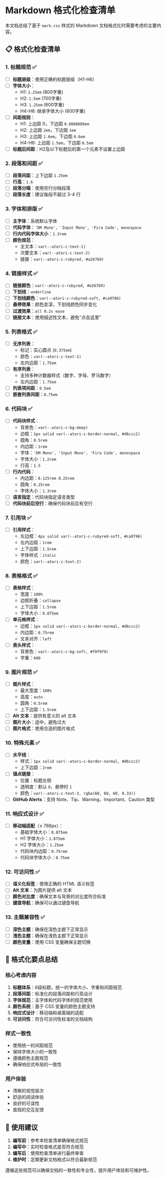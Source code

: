 # Markdown 格式化检查清单

本文档总结了基于 `mark.css` 样式的 Markdown 文档格式化时需要考虑的主要内容。

## 📋 格式化检查清单

### 1. 标题规范 ✅

- [ ] **标题层级**：使用正确的标题层级（H1-H6）
- [ ] **字体大小**：
  - H1: `2.25em` (800字重)
  - H2: `1.5em` (700字重)
  - H3: `1.25em` (600字重)
  - H4-H6: 继承字体大小 (600字重)
- [ ] **间距规则**：
  - H1: 上边距 0，下边距 `0.8888889em`
  - H2: 上边距 `2em`，下边距 `1em`
  - H3: 上边距 `1.6em`，下边距 `0.6em`
  - H4-H6: 上边距 `1.5em`，下边距 `0.5em`
- [ ] **标题后间距**：H2及以下标题后的第一个元素不设置上边距

### 2. 段落和间距 ✅

- [ ] **段落间距**：上下边距 `1.25em`
- [ ] **行高**：`1.6`
- [ ] **段落分隔**：使用空行分隔段落
- [ ] **段落长度**：建议每段不超过 3-4 行

### 3. 字体和排版 ✅

- [ ] **主字体**：系统默认字体
- [ ] **代码字体**：`'DM Mono', 'Input Mono', 'Fira Code', monospace`
- [ ] **行内代码字体大小**：`1.3rem`
- [ ] **颜色规范**：
  - 主文本：`var(--atori-c-text-1)`
  - 次要文本：`var(--atori-c-text-2)`
  - 链接：`var(--atori-c-rubyred, #a26769)`

### 4. 链接样式 ✅

- [ ] **链接颜色**：`var(--atori-c-rubyred, #a26769)`
- [ ] **下划线**：`underline`
- [ ] **下划线颜色**：`var(--atori-c-rubyred-soft, #ca9796)`
- [ ] **悬停效果**：颜色变深，下划线颜色同步变化
- [ ] **过渡效果**：`all 0.2s ease`
- [ ] **链接文本**：使用描述性文本，避免"点击这里"

### 5. 列表格式 ✅

- [ ] **无序列表**：
  - 标记：实心圆点 (`0.375em`)
  - 颜色：`var(--atori-c-text-1)`
  - 左内边距：`1.75em`
- [ ] **有序列表**：
  - 支持多种计数器样式（数字、字母、罗马数字）
  - 左内边距：`1.75em`
- [ ] **列表项间距**：`0.5em`
- [ ] **嵌套列表间距**：`0.75em`

### 6. 代码块 ✅

- [ ] **代码块样式**：
  - 背景色：`var(--atori-c-bg-deep)`
  - 边框：`1px solid var(--atori-c-border-normal, #d6ccc2)`
  - 圆角：`0.5rem`
  - 内边距：`1rem`
  - 字体：`'DM Mono', 'Input Mono', 'Fira Code', monospace`
  - 字体大小：`1.2rem`
  - 行高：`1.5`
- [ ] **行内代码**：
  - 内边距：`0.125rem 0.25rem`
  - 圆角：`0.25rem`
  - 字体大小：`1.3rem`
- [ ] **语言指定**：代码块指定语言类型
- [ ] **代码块前后空行**：确保代码块前后有空行

### 7. 引用块 ✅

- [ ] **引用样式**：
  - 左边框：`4px solid var(--atori-c-rubyred-soft, #ca9796)`
  - 左内边距：`1rem`
  - 上下边距：`1.5rem`
  - 字体样式：`italic`
  - 颜色：`var(--atori-c-text-2)`

### 8. 表格格式 ✅

- [ ] **表格样式**：
  - 宽度：`100%`
  - 边框折叠：`collapse`
  - 上下边距：`1.5rem`
  - 字体大小：`0.875em`
- [ ] **单元格样式**：
  - 边框：`1px solid var(--atori-c-border-normal, #d6ccc2)`
  - 内边距：`0.75rem`
  - 文本对齐：`left`
- [ ] **表头样式**：
  - 背景色：`var(--atori-c-bg-soft, #f9f9f9)`
  - 字重：`600`

### 9. 图片规范 ✅

- [ ] **图片样式**：
  - 最大宽度：`100%`
  - 高度：`auto`
  - 圆角：`0.5rem`
  - 上下边距：`1.5rem`
- [ ] **Alt 文本**：提供有意义的 alt 文本
- [ ] **图片大小**：适中，避免过大
- [ ] **图片格式**：使用合适的图片格式

### 10. 特殊元素 ✅

- [ ] **水平线**：
  - 样式：`1px solid var(--atori-c-border-normal, #d6ccc2)`
  - 上下边距：`2rem`
- [ ] **锚点链接**：
  - 位置：标题左侧
  - 透明度：默认 `0`，悬停时 `1`
  - 颜色：`var(--atori-c-text-3, rgba(60, 60, 60, 0.33))`
- [ ] **GitHub Alerts**：支持 Note、Tip、Warning、Important、Caution 类型

### 11. 响应式设计 ✅

- [ ] **移动端适配**（≤ 768px）：
  - 基础字体大小：`0.875em`
  - H1 字体大小：`1.875em`
  - H2 字体大小：`1.25em`
  - 代码块内边距：`0.75rem`
  - 代码块字体大小：`0.75em`

### 12. 可访问性 ✅

- [ ] **语义化标签**：使用正确的 HTML 语义标签
- [ ] **Alt 文本**：为图片提供 alt 文本
- [ ] **颜色对比度**：确保文本与背景的对比度符合标准
- [ ] **键盘导航**：确保可以通过键盘导航

### 13. 主题兼容性 ✅

- [ ] **深色主题**：确保在深色主题下正常显示
- [ ] **浅色主题**：确保在浅色主题下正常显示
- [ ] **颜色变量**：使用 CSS 变量确保主题切换

## 🎯 格式化要点总结

### 核心考虑内容

1. **标题体系**：6级标题，统一的字体大小、字重和间距规范
2. **段落间距**：标准化的段落间距和行高设计
3. **字体规范**：主字体和代码字体的规范使用
4. **颜色系统**：基于 CSS 变量的颜色主题支持
5. **响应式设计**：移动端和桌面端的适配
6. **可访问性**：符合可访问性标准的文档结构

### 样式一致性

- 使用统一的间距规范
- 保持字体大小的一致性
- 遵循颜色主题规范
- 确保响应式布局的一致性

### 用户体验

- 清晰的视觉层次
- 舒适的阅读体验
- 良好的可读性
- 直观的交互反馈

## 📝 使用建议

1. **编写前**：参考本检查清单确保格式规范
2. **编写中**：实时检查格式是否符合规范
3. **编写后**：使用检查清单进行最终审查
4. **维护时**：定期更新文档格式以符合最新规范

遵循这些规范可以确保文档的一致性和专业性，提升用户体验和可维护性。

